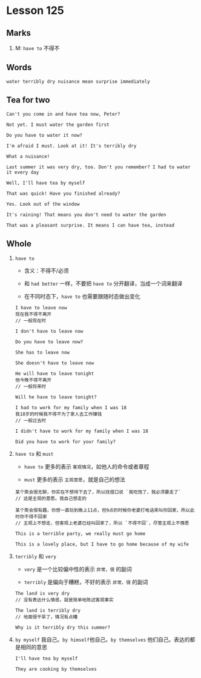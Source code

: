 # Lesson 125

## Marks

1. M: `have to` 不得不

## Words

```
water terribly dry nuisance mean surprise immediately
```

## Tea for two

```
Can't you come in and have tea now, Peter?

Not yet. I must water the garden first

Do you have to water it now?

I'm afraid I must. Look at it! It's terribly dry

What a nuisance!

Last summer it was very dry, too. Don't you remember? I had to water it every day

Well, I'll have tea by myself

That was quick! Have you finished already?

Yes. Look out of the window

It's raining! That means you don't need to water the garden

That was a pleasant surprise. It means I can have tea, instead
```

## Whole

1. `have to`

   - 含义：不得不/必须

   - 和 `had better` 一样，不要把 `have to` 分开翻译，当成一个词来翻译

   - 在不同时态下，`have to` 也需要跟随时态做出变化

   ```
   I have to leave now
   现在我不得不离开
   // 一般现在时

   I don't have to leave now

   Do you have to leave now?

   She has to leave now

   She doesn't have to leave now

   He will have to leave tonight
   他今晚不得不离开
   // 一般将来时

   Will he have to leave tonight?

   I had to work for my family when I was 18
   我18岁的时候我不得不为了家人去工作赚钱
   // 一般过去时

   I didn't have to work for my family when I was 18

   Did you have to work for your family?
   ```

2. `have to` 和 `must`

   - `have to` 更多的表示 `客观情况`，如他人的命令或者章程

   - `must` 更多的表示 `主观意愿`，就是自己的想法

   ```
   某个聚会很无聊，你实在不想待下去了，所以找借口说 `我吃饱了，我必须要走了`
   // 这是主观的意愿。我自己想走的

   某个聚会很有趣，你想一直玩到晚上11点，但9点的时候你老婆打电话来叫你回家，所以此时你不得不回家
   // 主观上不想走，但客观上老婆已经叫回家了，所以 `不得不回`，尽管主观上不情愿
   ```

   ```
   This is a terrible party, we really must go home

   This is a lovely place, but I have to go home because of my wife
   ```

3. `terribly` 和 `very`

   - `very` 是一个比较偏中性的表示 `非常，很` 的副词

   - `terribly` 是偏向于糟糕，不好的表示 `非常，很` 的副词

   ```
   The land is very dry
   // 没有表达什么情感，就是简单地陈述客观事实

   The land is terribly dry
   // 地面很干旱了，情况有点糟

   Why is it terribly dry this summer?
   ```

4. `by myself` 我自己。`by himself`他自己。`by themselves` 他们自己。表达的都是相同的意思

   ```
   I'll have tea by myself

   They are cooking by themselves
   ```
